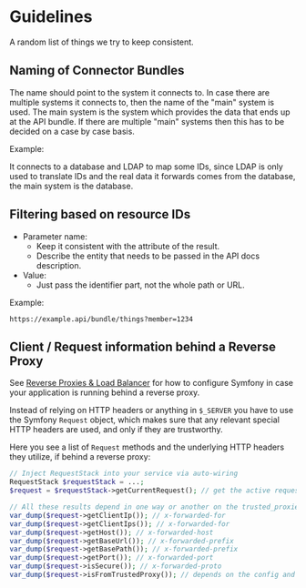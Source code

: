 # Guidelines

A random list of things we try to keep consistent.

## Naming of Connector Bundles

The name should point to the system it connects to. In case there are multiple
systems it connects to, then the name of the "main" system is used. The main
system is the system which provides the data that ends up at the API bundle. If
there are multiple "main" systems then this has to be decided on a case by case
basis.

Example:

It connects to a database and LDAP to map some IDs, since LDAP is only used to
translate IDs and the real data it forwards comes from the database, the main
system is the database.

## Filtering based on resource IDs

* Parameter name:
    * Keep it consistent with the attribute of the result.
    * Describe the entity that needs to be passed in the API docs description.
* Value:
    * Just pass the identifier part, not the whole path or URL.

Example:

`https://example.api/bundle/things?member=1234`


## Client / Request information behind a Reverse Proxy

See [Reverse Proxies & Load Balancer](../reverse_proxies.md) for how to
configure Symfony in case your application is running behind a reverse proxy.

Instead of relying on HTTP headers or anything in `$_SERVER` you have to use the
Symfony `Request` object, which makes sure that any relevant special HTTP
headers are used, and only if they are trustworthy.

Here you see a list of `Request` methods and the underlying HTTP headers they
utilize, if behind a reverse proxy:

```php
// Inject RequestStack into your service via auto-wiring
RequestStack $requestStack = ...;
$request = $requestStack->getCurrentRequest(); // get the active request

// All these results depend in one way or another on the trusted_proxies/trusted_headers config and the HTTPS headers
var_dump($request->getClientIp()); // x-forwarded-for
var_dump($request->getClientIps()); // x-forwarded-for
var_dump($request->getHost()); // x-forwarded-host
var_dump($request->getBaseUrl()); // x-forwarded-prefix
var_dump($request->getBasePath()); // x-forwarded-prefix
var_dump($request->getPort()); // x-forwarded-port
var_dump($request->isSecure()); // x-forwarded-proto
var_dump($request->isFromTrustedProxy()); // depends on the config and the real client IP
```
